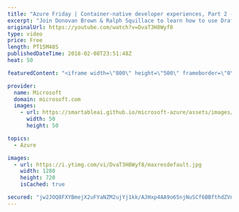 ```yaml
---
title: "Azure Friday | Container-native developer experiences, Part 2 - Draft"
excerpt: "Join Donovan Brown & Ralph Squillace to learn how to use Draft to kick start container-native development for Kubernetes applications. Draft lets you concentrate on your service code by removing the containment and service composition from most development work, which increases the speed of service development"
originalUrl: https://youtube.com/watch?v=DvaT3H8Wyf8
type: video
price: Free
length: PT15M48S
publishedDateTime: 2018-02-08T23:51:48Z
heat: 50

featuredContent: "<iframe width=\"800\" height=\"500\" frameborder=\"0\" src=\"https://www.youtube.com/embed/DvaT3H8Wyf8\" allow=\"accelerometer; autoplay; encrypted-media; gyroscope; picture-in-picture\" allowfullscreen></iframe>"

provider:
  name: Microsoft
  domain: microsoft.com
  images:
    - url: https://smartableai.github.io/microsoft-azure/assets/images/organizations/microsoft.com-50x50.jpg
      width: 50
      height: 50

topics:
  - Azure

images:
  - url: https://i.ytimg.com/vi/DvaT3H8Wyf8/maxresdefault.jpg
    width: 1280
    height: 720
    isCached: true

secured: "jw2JOQ8FXYBmejX2uFYaNZM2ujYj1kk/AJHxp4AA9o65njNuSCf6BBfthdZVnWcjlQnohVQnMGxQ5kFqfZBJBMUAsJk+FhTmX/zHIWwJGesWURiahH9r8N1PPXq0hsOXgwkBoZ/GXZlK6pSCPUIZTSzDdngJY9rbLmi0wDyhKmyS7LtpjSGdoHPvjAMQcGYMXtegF7SI58GEPdwNFr1Q7Q/VJaOy/wAyw4tHz5A9LYVIhLojFar9LOD16xj4Ii94mABu/4Y1g0PFPx0TRq2MYhiEYpThwMVMEJihOh8KraKqo/shAaewFB7DrzLDVQ2Ek2uEizG3r2AhFfiE1X1vst9Gn72bpriMSAxshCFaxRkK0jPk4Zfu6cG5Ed/5+6+u12Hlk0JQCrOn6xJdDLNNaTBNwtNFXD7cuzYahjhaqcQ=;2oZKkgxFH/cHGX5d+28UNA=="
---
```


